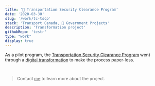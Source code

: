```yaml
---
title: '🍁 Transportation Security Clearance Program'
date: '2020-03-30'
slug: '/work/tc-tscp'
stack: 'Transport Canada, 🍁 Government Projects'
description: 'Transformation project'
githubRepo: 'testr'
type: "work"  
display: true
---
```


As a pilot program, the [Transportation Security Clearance Program](https://tc.canada.ca/en/programs/non-funding-programs/transportation-security-clearance-program) went through a [digital transformation](https://tc.canada.ca/en/programs/non-funding-programs/transportation-security-clearance-program/apply-transportation-security-clearance) to make the process paper-less.

<br/>

> Contact <a href="mailto:jude@judepark.com" style="color: var(--font-color-muted)">me</a> to learn more about the project.

